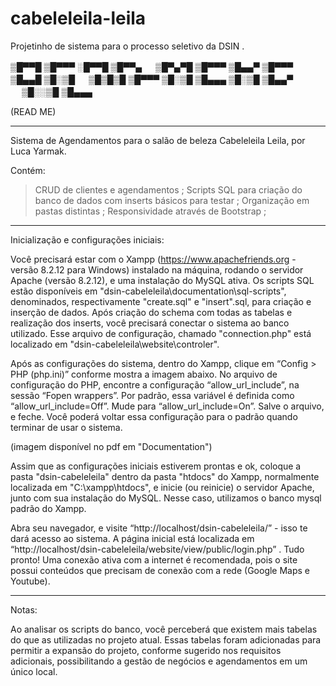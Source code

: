 # cabeleleila-leila
Projetinho de sistema para o processo seletivo da DSIN .


▒█▀▀█ ▒█▀▀▀ ░█▀▀█ ▒█▀▀▄ 　 ▒█▀▄▀█ ▒█▀▀▀ 
▒█▄▄▀ ▒█▀▀▀ ▒█▄▄█ ▒█░▒█ 　 ▒█▒█▒█ ▒█▀▀▀ 
▒█░▒█ ▒█▄▄▄ ▒█░▒█ ▒█▄▄▀ 　 ▒█░░▒█ ▒█▄▄▄

(READ ME)

---------------------

Sistema de Agendamentos para 
o salão de beleza Cabeleleila Leila, 
por Luca Yarmak.

Contém:
> CRUD de clientes e agendamentos ;
> Scripts SQL para criação do banco de dados com inserts básicos para testar ;
> Organização em pastas distintas ;
> Responsividade através de Bootstrap ;

---------------------

Inicialização e configurações iniciais:

Você precisará estar com o Xampp (https://www.apachefriends.org - versão 8.2.12 para Windows) instalado na máquina, rodando o servidor Apache (versão 8.2.12), e uma instalação do MySQL ativa. Os scripts SQL estão disponíveis em "dsin-cabeleleila\documentation\sql-scripts", denominados, respectivamente "create.sql" e "insert".sql, para criação e inserção de dados. Após criação do schema com todas as tabelas e realização dos inserts, você precisará conectar o sistema ao banco utilizado. Esse arquivo de configuração, chamado "connection.php" está localizado em "dsin-cabeleleila\website\controler".


Após as configurações do sistema, dentro do Xampp, clique em “Config > PHP (php.ini)” conforme mostra a imagem abaixo. No arquivo de configuração do PHP, encontre a configuração “allow_url_include”, na sessão “Fopen wrappers”. Por padrão, essa variável é definida como “allow_url_include=Off”. Mude para “allow_url_include=On”. Salve o arquivo, e feche. Você poderá voltar essa configuração para o padrão quando terminar de usar o sistema.

(imagem disponível no pdf em "Documentation")

Assim que as configurações iniciais estiverem prontas e ok, coloque a pasta "dsin-cabeleleila" dentro da pasta "htdocs" do Xampp, normalmente localizada em "C:\xampp\htdocs", e inicie (ou reinicie) o servidor Apache, junto com sua instalação do MySQL. Nesse caso, utilizamos o banco mysql padrão do Xampp.

Abra seu navegador, e visite “http://localhost/dsin-cabeleleila/” - isso te dará acesso ao sistema. A página inicial está localizada em “http://localhost/dsin-cabeleleila/website/view/public/login.php” . Tudo pronto! Uma conexão ativa com a internet é recomendada, pois o site possui conteúdos que precisam de conexão com a rede (Google Maps e Youtube).


---------------------

Notas:

Ao analisar os scripts do banco, você perceberá que existem mais tabelas do que as utilizadas no projeto atual. Essas tabelas foram adicionadas para permitir a expansão do projeto, conforme sugerido nos requisitos adicionais, possibilitando a gestão de negócios e agendamentos em um único local.
